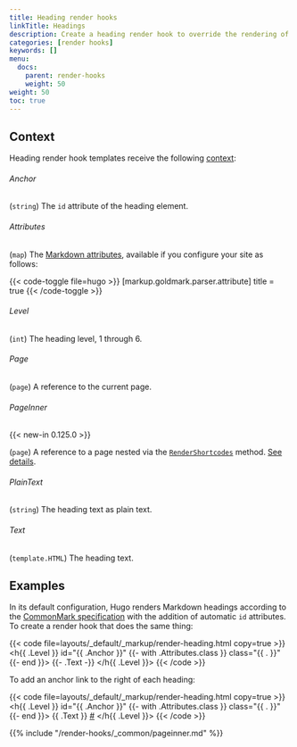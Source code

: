 ```yaml
---
title: Heading render hooks
linkTitle: Headings
description: Create a heading render hook to override the rendering of Markdown headings to HTML.
categories: [render hooks]
keywords: []
menu:
  docs:
    parent: render-hooks
    weight: 50
weight: 50
toc: true
---
```


## Context

Heading render hook templates receive the following [context](g):

###### Anchor

(`string`) The `id` attribute of the heading element.

###### Attributes

(`map`) The [Markdown attributes], available if you configure your site as follows:

[Markdown attributes]: /content-management/markdown-attributes/

{{< code-toggle file=hugo >}}
[markup.goldmark.parser.attribute]
title = true
{{< /code-toggle >}}

###### Level

(`int`) The heading level, 1 through 6.

###### Page

(`page`) A reference to the current page.

###### PageInner

{{< new-in 0.125.0 >}}

(`page`) A reference to a page nested via the [`RenderShortcodes`] method. [See details](#pageinner-details).

[`RenderShortcodes`]: /methods/page/rendershortcodes

###### PlainText

(`string`) The heading text as plain text.

###### Text

(`template.HTML`) The heading text.

## Examples

In its default configuration, Hugo renders Markdown headings according to the [CommonMark specification] with the addition of automatic `id` attributes. To create a render hook that does the same thing:

[CommonMark specification]: https://spec.commonmark.org/current/

{{< code file=layouts/_default/_markup/render-heading.html copy=true >}}
<h{{ .Level }} id="{{ .Anchor }}" {{- with .Attributes.class }} class="{{ . }}" {{- end }}>
  {{- .Text -}}
</h{{ .Level }}>
{{< /code >}}

To add an anchor link to the right of each heading:

{{< code file=layouts/_default/_markup/render-heading.html copy=true >}}
<h{{ .Level }} id="{{ .Anchor }}" {{- with .Attributes.class }} class="{{ . }}" {{- end }}>
  {{ .Text }}
  <a href="#{{ .Anchor }}">#</a>
</h{{ .Level }}>
{{< /code >}}

{{% include "/render-hooks/_common/pageinner.md" %}}
